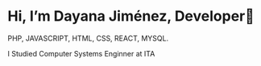 <h1> Hi, I’m Dayana Jiménez, Developer👋 </h1>
PHP, JAVASCRIPT, HTML, CSS, REACT, MYSQL.

I Studied Computer Systems Enginner at ITA
